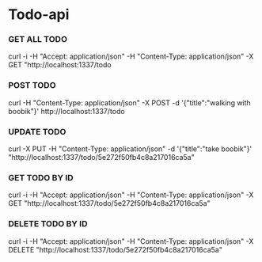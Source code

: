 
# Todo-api


### GET ALL TODO
curl -i -H "Accept: application/json" -H "Content-Type: application/json" -X GET "http://localhost:1337/todo

### POST TODO
curl -H "Content-Type: application/json" -X POST -d '{"title":"walking with boobik"}' http://localhost:1337/todo

### UPDATE TODO
curl -X PUT -H "Content-Type: application/json" -d '{"title":"take boobik"}' "http://localhost:1337/todo/5e272f50fb4c8a217016ca5a"

### GET TODO BY ID
curl -i -H "Accept: application/json" -H "Content-Type: application/json" -X GET "http://localhost:1337/todo/5e272f50fb4c8a217016ca5a"

### DELETE TODO BY ID
curl -i -H "Accept: application/json" -H "Content-Type: application/json" -X DELETE "http://localhost:1337/todo/5e272f50fb4c8a217016ca5a"


